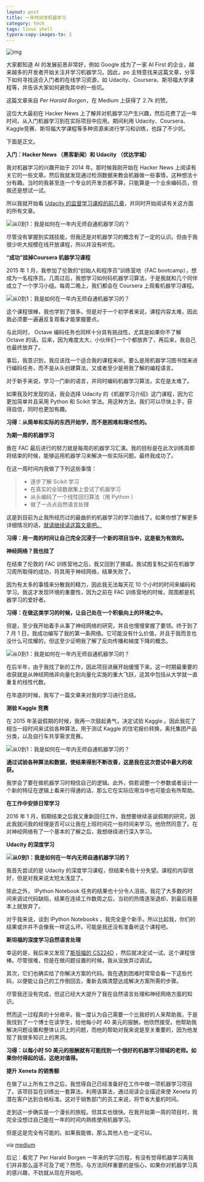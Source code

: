 ```yaml
---
layout: post
title: 一年时间学机器学习
category: tech
tags: linux shell
typora-copy-images-to: 2
---
```


![img](https://cdn.kelu.org/blog/tags/ai.jpg)

大家都知道 AI 的发展前景非常好，例如 Google 成为了一家 AI First 的企业，越来越多的开发者开始关注并学习机器学习。因此，po 主特意找来这篇文章，分享下如何寻找适合入门者的在线学习资源，如 Udacity、Coursera、斯坦福大学课程等，并告诉大家如何避免其中的一些坑。

这篇文章来自 *Per Harald Borgen*，在 Medium 上获得了 2.7k 的赞。

这位大大最初在 Hacker News 上了解并对机器学习产生兴趣，然后花费了近一年时间，从入门机器学习到在实际项目中应用。期间利用 Udacity、Coursera、Kaggle竞赛、斯坦福大学课程等多种资源来进行学习和训练，也踩了不少坑。

下面是正文。

**入门：Hacker News （黑客新闻）和 Udacity （优达学城）**

我对机器学习的兴趣开始于 2014 年。那时候我刚开始在 Hacker News 上阅读有关它的一些文章。然后我就发现通过检测数据来教会机器做一些事情，这种想法十分有趣。当时的我甚至连一个专业的开发员都不算，只能算是一个业余编码员，但我还是想试一试。

所以我就开始看 [Udacity 的监督学习课程的前几章](https://youtu.be/Ki2iHgKxRBo)，并同时开始阅读有关这方面的所有文章。

![从0到1：我是如何在一年内无师自通机器学习的？](https://cdn.kelu.org/blog/2018/10/57d79c712e668-1544972781323.jpg)

尽管没有掌握到实践技能，但我还是对机器学习的概念有了一定的认识。但由于我很少听大规模在线开放课程，所以并没有听完。

**“成功”挂掉Coursera 机器学习课程**

2015 年 1 月，我参加了伦敦的“创始人和程序员”训练营地（FAC bootcamp），想成为一名程序员。几周过后，我想学习如何码机器学习算法，于是我就和几个同伴成立了一个学习小组。每周二晚上，我们都会在 Coursera 上观看机器学习课程。

![从0到1：我是如何在一年内无师自通机器学习的？](https://cdn.kelu.org/blog/2018/10/57d79cb82a9a1-1544972772369.jpg)

这个课程很棒，我也学到了很多。但是对于一个初学者来说，课程内容太难，因此我必须要一遍遍反复观看才能掌握要点。

与此同时， Octave 编码任务也同样十分具有挑战性，尤其是如果你不了解 Octave 的话。后来，因为难度太大，小伙伴们一个个都放弃了，再后来，我自己也最终放弃了。

事后，我意识到，我应该找一个适合我的课程来听。要么是用机器学习图书馆来进行编码任务，而不是从头创建算法，又或者至少是用我了解的编程语言。

对于新手来说，学习一门新的语言，并同时编码机器学习算法，实在是太难了。

如果我及时发现的话，我会选择 Udacity 的《机器学习介绍》这门课程，因为它更加简单并且采用 Python 和 Scikit 学法。用这种方法，我们可以尽快上手，获得自信，同时也更加有趣。

**习得：从简单和实际的东西开始学，而不是困难和理论性的。**

**为期一周的机器学习**

我在 FAC 最后进行的努力就是每周的机器学习汇演。我的目标是在此次训练周即将结束的时候，能够运用机器学习来解决一些实际问题。最终我成功了。

在这一周时间内我做了下列这些事情：

> - 逐步了解 Scikit 学习
> - 在真实的全球数据集上尝试了机器学习
> - 从头编码了一个线性回归算法（用 Python ）
> - 做了一点点自然语言处理

这是到目前为止我所经历过的最曲折的机器学习的学习曲线了。如果你想了解更多详细情况的话，[就请继续读这篇文章吧。](https://medium.com/learning-new-stuff/machine-learning-in-a-week-a0da25d59850#.vqr8015pb)

**习得：用一周的时间让自己完全沉浸于一个新的项目当中，这是极为有效的。**

**神经网络？我也挂了**

在结束了伦敦的 FAC 训练营地之后，我又回到了挪威。我试图复制之前在机器学习周所取得的成功，将其用于神经网络，结果失败了。

因为有太多的事情来分散我的精力，因此我无法每天花 10 个小时的时间来编码和学习。我这才发现环境的重要性，因为之前在 FAC 训练营地的时候，周围都是机器学习的爱好者。

**习得：在做这类学习的时候，让自己处在一个积极向上的环境之中。**

但是，至少我开始着手从事了神经网络的研究，并且也慢慢掌握了要领。终于到了 7 月 1 日，我成功编写了我的第一条网络。它可能没有什么价值，并且于我而言也没什么可炫耀的，但这至少证明我了解了反向传播和梯度下降的概念。

![从0到1：我是如何在一年内无师自通机器学习的？](https://cdn.kelu.org/blog/2018/10/57d79d334f9d2-1544972787387.jpg)

在后半年，由于我找了新的工作，因此项目进展开始缓慢下来。这一时期最重要的收获就是从神经网络非向量化到向量化实施的重大飞跃，这其中包括从大学就一直重复的线性代数。

在年底的时候，我写了一篇文章来对我的学习进行总结。

**测验 Kaggle 竞赛**

在 2015 年圣诞假期的时候，我再一次鼓起勇气，决定试验 Kaggle 。因此我花了相当一段时间来试验各种算法，用于测试 Kaggle 的住宅报价转换，奥托集团产品分类，以及自行车共享需求竞赛。

![从0到1：我是如何在一年内无师自通机器学习的？](https://cdn.kelu.org/blog/2018/10/57d79d5477cc0-1544972792138.jpg)

**通过试验各种算法和数据，使结果得到不断改善，这是我在这次尝试中最大的收获。**

我学会了要在做机器学习时相信自己的逻辑。此外，倘若调整一个参数或者设计一个新的特征在逻辑上看来行得通的话，那么它在实际应用当中也可能会有所帮助。

**在工作中安排日常学习**

2016 年 1 月，假期结束之后我又重新回归工作，我想要继续圣诞假期的研究，因此我就问我的经理是否可以让我在上班时间花一些时间来学习。他欣然同意了。在对神经网络有了一个基本的了解之后，我想继续进行深入学习。

**Udacity 的深度学习**

**![从0到1：我是如何在一年内无师自通机器学习的？](https://cdn.kelu.org/blog/2018/10/57d79d9adb6dc-1544972795520.jpg)**

我首先尝试的是 Udacity 的深度学习课程，但结果令我十分失望。课程的内容很好，但是对我来说太短太浅显了。

除此之外， IPython Notebook 任务的结果也十分令人沮丧。我花了大多数的时间来调试代码缺陷，结果在连续工作数周之后，当初的热情逐渐退却，到最后我基本上就放弃了。

对于我来说，谈到 IPython Notebooks ，我完全是个新手。所以比起我，你们的结果或许并不会像我一样这么坏。可能是我还没有准备听这个课程吧。

**斯坦福的深度学习自然语言处理**

幸运的是，我后来又发现了[斯坦福的 CS224D](http://cs224d.stanford.edu/syllabus.html) ，然后就决定试一试。这个课程很棒。尽管很难，但是在做问题设置的时候，我从没放弃过调试。

其次，它们也确实给了你解决方案的代码。我在遇到困难时常常会看一下这些代码，以便能让自己的工作倒回去，重新去搞清楚达成解决方案所需的步骤。

尽管我还没有完成，但这已经大大提升了我在自然语言处理和神经网络方面的知识。

然而这一过程真的十分艰辛。我一度认为自己需要一个比我好的人来帮助我，于是我找到了一个博士在读学生，给他每小时 40 美元的报酬，他欣然接受。他帮助我解决问题设置和整体认识上的问题，而他的帮助对我来说是至关重要的，因为他发现了我很多知识上的黑洞。

**习得：以每小时 50 美元的报酬就有可能找到一个很好的机器学习领域的老师。如果你付得起的话，这绝对值得。**

**提升 Xeneta 的销售额**

在做了以上所有工作之后，我觉得自己已经准备好在工作中做一项机器学习项目了。该项目旨在训练出一套算法，利用该算法，通过阅读企业描述来使 Xeneta 的潜在客户达到合格标准。这对于销售部门的员工来说，将节省大量的时间。

走到这一步确实是一个漫长的旅程。但其实也很快。在我开始第一周的项目时，我完全没想过自己能在一年的时间内熟练使用机器学习。

但是这是完全有可能的。如果我能做，那么其他人也一定可以。

via [medium](https://medium.com/learning-new-stuff/machine-learning-in-a-year-cdb0b0ebd29c#.vuigljvsf)

后记：看完了 Per Harald Borgen 一年来的学习历程，有没有觉得机器学习离我们并非那么遥不可及了呢？然而，与方法同样重要的是恒心，如果你对机器学习真的感兴趣，不妨就从现在开始吧。
